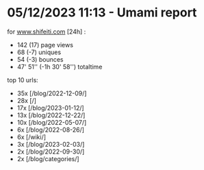 # 05/12/2023 11:13 - Umami report
for www.shifeiti.com [24h] :

 - 142 (17) page views
 - 68 (-7) uniques
 - 54 (-3) bounces
 - 47' 51'' (-1h 30' 58'') totaltime


top 10 urls:
 - 35x [/blog/2022-12-09/]
 - 28x [/]
 - 17x [/blog/2023-01-12/]
 - 13x [/blog/2022-12-22/]
 - 10x [/blog/2022-05-07/]
 - 6x [/blog/2022-08-26/]
 - 6x [/wiki/]
 - 3x [/blog/2023-02-03/]
 - 2x [/blog/2022-09-30/]
 - 2x [/blog/categories/]


